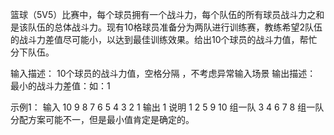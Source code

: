 篮球（5V5）比赛中，每个球员拥有一个战斗力，每个队伍的所有球员战斗力之和是该队伍的总体战斗力。现有10格球员准备分为两队进行训练赛，教练希望2队伍的战斗力差值尽可能小，以达到最佳训练效果。给出10个球员的战斗力值，帮忙分下队伍。

输入描述：
10个球员的战斗力值，空格分隔 ，不考虑异常输入场景
输出描述：
最小的战斗力差值：如：1

示例1：
输入
10 9 8 7 6 5 4 3 2 1
输出
1
说明
1 2 5 9 10 组一队
3 4 6 7 8  组一队
分配方案可能不一，但是最小值肯定是确定的。
